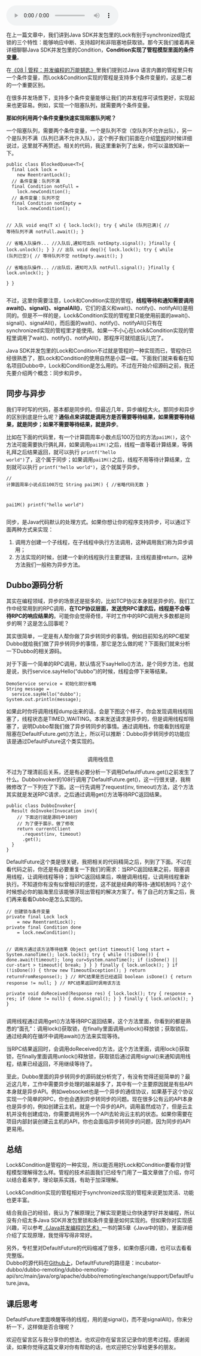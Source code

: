 <audio title="15 _ Lock和Condition（下）：Dubbo如何用管程实现异步转同步？" src="https://static001.geekbang.org/resource/audio/a7/48/a7f4aace2b9e3ee6473b670640e7d848.mp3" controls="controls"></audio> 
<p>在上一篇文章中，我们讲到Java SDK并发包里的Lock有别于synchronized隐式锁的三个特性：能够响应中断、支持超时和非阻塞地获取锁。那今天我们接着再来详细聊聊Java SDK并发包里的Condition，<strong>Condition实现了管程模型里面的条件变量</strong>。</p><p>在<a href="https://time.geekbang.org/column/article/86089">《08 | 管程：并发编程的万能钥匙》</a>里我们提到过Java 语言内置的管程里只有一个条件变量，而Lock&amp;Condition实现的管程是支持多个条件变量的，这是二者的一个重要区别。</p><p>在很多并发场景下，支持多个条件变量能够让我们的并发程序可读性更好，实现起来也更容易。例如，实现一个阻塞队列，就需要两个条件变量。</p><p><strong>那如何利用两个条件变量快速实现阻塞队列呢？</strong></p><p>一个阻塞队列，需要两个条件变量，一个是队列不空（空队列不允许出队），另一个是队列不满（队列已满不允许入队），这个例子我们前面在介绍<a href="https://time.geekbang.org/column/article/86089">管程</a>的时候详细说过，这里就不再赘述。相关的代码，我这里重新列了出来，你可以温故知新一下。</p><pre><code>public class BlockedQueue&lt;T&gt;{
  final Lock lock =
    new ReentrantLock();
  // 条件变量：队列不满  
  final Condition notFull =
    lock.newCondition();
  // 条件变量：队列不空  
  final Condition notEmpty =
    lock.newCondition();

  // 入队
  void enq(T x) {
    lock.lock();
    try {
      while (队列已满){
        // 等待队列不满
        notFull.await();
      }  
      // 省略入队操作...
      //入队后,通知可出队
      notEmpty.signal();
    }finally {
      lock.unlock();
    }
  }
  // 出队
  void deq(){
    lock.lock();
    try {
      while (队列已空){
        // 等待队列不空
        notEmpty.await();
      }  
      // 省略出队操作...
      //出队后，通知可入队
      notFull.signal();
    }finally {
      lock.unlock();
    }  
  }
}
</code></pre><p>不过，这里你需要注意，Lock和Condition实现的管程，<strong>线程等待和通知需要调用await()、signal()、signalAll()</strong>，它们的语义和wait()、notify()、notifyAll()是相同的。但是不一样的是，Lock&amp;Condition实现的管程里只能使用前面的await()、signal()、signalAll()，而后面的wait()、notify()、notifyAll()只有在synchronized实现的管程里才能使用。如果一不小心在Lock&amp;Condition实现的管程里调用了wait()、notify()、notifyAll()，那程序可就彻底玩儿完了。</p><!-- [[[read_end]]] --><p>Java SDK并发包里的Lock和Condition不过就是管程的一种实现而已，管程你已经很熟悉了，那Lock和Condition的使用自然是小菜一碟。下面我们就来看看在知名项目Dubbo中，Lock和Condition是怎么用的。不过在开始介绍源码之前，我还先要介绍两个概念：同步和异步。</p><h2>同步与异步</h2><p>我们平时写的代码，基本都是同步的。但最近几年，异步编程大火。那同步和异步的区别到底是什么呢？<strong>通俗点来讲就是调用方是否需要等待结果，如果需要等待结果，就是同步；如果不需要等待结果，就是异步</strong>。</p><p>比如在下面的代码里，有一个计算圆周率小数点后100万位的方法<code>pai1M()</code>，这个方法可能需要执行俩礼拜，如果调用<code>pai1M()</code>之后，线程一直等着计算结果，等俩礼拜之后结果返回，就可以执行 <code>printf("hello world")</code>了，这个属于同步；如果调用<code>pai1M()</code>之后，线程不用等待计算结果，立刻就可以执行 <code>printf("hello world")</code>，这个就属于异步。</p><pre><code>// 计算圆周率小说点后100万位 
String pai1M() {
  //省略代码无数
}

pai1M()
printf(&quot;hello world&quot;)
</code></pre><p>同步，是Java代码默认的处理方式。如果你想让你的程序支持异步，可以通过下面两种方式来实现：</p><ol>
<li>调用方创建一个子线程，在子线程中执行方法调用，这种调用我们称为异步调用；</li>
<li>方法实现的时候，创建一个新的线程执行主要逻辑，主线程直接return，这种方法我们一般称为异步方法。</li>
</ol><h2>Dubbo源码分析</h2><p>其实在编程领域，异步的场景还是挺多的，比如TCP协议本身就是异步的，我们工作中经常用到的RPC调用，<strong>在TCP协议层面，发送完RPC请求后，线程是不会等待RPC的响应结果的</strong>。可能你会觉得奇怪，平时工作中的RPC调用大多数都是同步的啊？这是怎么回事呢？</p><p>其实很简单，一定是有人帮你做了异步转同步的事情。例如目前知名的RPC框架Dubbo就给我们做了异步转同步的事情，那它是怎么做的呢？下面我们就来分析一下Dubbo的相关源码。</p><p>对于下面一个简单的RPC调用，默认情况下sayHello()方法，是个同步方法，也就是说，执行service.sayHello(“dubbo”)的时候，线程会停下来等结果。</p><pre><code>DemoService service = 初始化部分省略
String message = 
  service.sayHello(&quot;dubbo&quot;);
System.out.println(message);
</code></pre><p>如果此时你将调用线程dump出来的话，会是下图这个样子，你会发现调用线程阻塞了，线程状态是TIMED_WAITING。本来发送请求是异步的，但是调用线程却阻塞了，说明Dubbo帮我们做了异步转同步的事情。通过调用栈，你能看到线程是阻塞在DefaultFuture.get()方法上，所以可以推断：Dubbo异步转同步的功能应该是通过DefaultFuture这个类实现的。</p><p><img src="https://static001.geekbang.org/resource/image/a9/c5/a924d23fc43d31267473f2dc91396ec5.png" alt=""></p><center><span class="reference">调用栈信息</span></center><p>不过为了理清前后关系，还是有必要分析一下调用DefaultFuture.get()之前发生了什么。DubboInvoker的108行调用了DefaultFuture.get()，这一行很关键，我稍微修改了一下列在了下面。这一行先调用了request(inv, timeout)方法，这个方法其实就是发送RPC请求，之后通过调用get()方法等待RPC返回结果。</p><pre><code>public class DubboInvoker{
  Result doInvoke(Invocation inv){
    // 下面这行就是源码中108行
    // 为了便于展示，做了修改
    return currentClient 
      .request(inv, timeout)
      .get();
  }
}
</code></pre><p>DefaultFuture这个类是很关键，我把相关的代码精简之后，列到了下面。不过在看代码之前，你还是有必要重复一下我们的需求：当RPC返回结果之前，阻塞调用线程，让调用线程等待；当RPC返回结果后，唤醒调用线程，让调用线程重新执行。不知道你有没有似曾相识的感觉，这不就是经典的等待-通知机制吗？这个时候想必你的脑海里应该能够浮现出管程的解决方案了。有了自己的方案之后，我们再来看看Dubbo是怎么实现的。</p><pre><code>// 创建锁与条件变量
private final Lock lock 
    = new ReentrantLock();
private final Condition done 
    = lock.newCondition();

// 调用方通过该方法等待结果
Object get(int timeout){
  long start = System.nanoTime();
  lock.lock();
  try {
	while (!isDone()) {
	  done.await(timeout);
      long cur=System.nanoTime();
	  if (isDone() || 
          cur-start &gt; timeout){
	    break;
	  }
	}
  } finally {
	lock.unlock();
  }
  if (!isDone()) {
	throw new TimeoutException();
  }
  return returnFromResponse();
}
// RPC结果是否已经返回
boolean isDone() {
  return response != null;
}
// RPC结果返回时调用该方法   
private void doReceived(Response res) {
  lock.lock();
  try {
    response = res;
    if (done != null) {
      done.signal();
    }
  } finally {
    lock.unlock();
  }
}
</code></pre><p>调用线程通过调用get()方法等待RPC返回结果，这个方法里面，你看到的都是熟悉的“面孔”：调用lock()获取锁，在finally里面调用unlock()释放锁；获取锁后，通过经典的在循环中调用await()方法来实现等待。</p><p>当RPC结果返回时，会调用doReceived()方法，这个方法里面，调用lock()获取锁，在finally里面调用unlock()释放锁，获取锁后通过调用signal()来通知调用线程，结果已经返回，不用继续等待了。</p><p>至此，Dubbo里面的异步转同步的源码就分析完了，有没有觉得还挺简单的？最近这几年，工作中需要异步处理的越来越多了，其中有一个主要原因就是有些API本身就是异步API。例如websocket也是一个异步的通信协议，如果基于这个协议实现一个简单的RPC，你也会遇到异步转同步的问题。现在很多公有云的API本身也是异步的，例如创建云主机，就是一个异步的API，调用虽然成功了，但是云主机并没有创建成功，你需要调用另外一个API去轮询云主机的状态。如果你需要在项目内部封装创建云主机的API，你也会面临异步转同步的问题，因为同步的API更易用。</p><h2>总结</h2><p>Lock&amp;Condition是管程的一种实现，所以能否用好Lock和Condition要看你对管程模型理解得怎么样。管程的技术前面我们已经专门用了一篇文章做了介绍，你可以结合着来学，理论联系实践，有助于加深理解。</p><p>Lock&amp;Condition实现的管程相对于synchronized实现的管程来说更加灵活、功能也更丰富。</p><p>结合我自己的经验，我认为了解原理比了解实现更能让你快速学好并发编程，所以没有介绍太多Java SDK并发包里锁和条件变量是如何实现的。但如果你对实现感兴趣，可以参考<a href="time://mall?url=https%3A%2F%2Fh5.youzan.com%2Fv2%2Fgoods%2F35z7jjvd4r4oo">《Java并发编程的艺术》</a>一书的第5章《Java中的锁》，里面详细介绍了实现原理，我觉得写得非常好。</p><p>另外，专栏里对DefaultFuture的代码缩减了很多，如果你感兴趣，也可以去看看完整版。<br>
Dubbo的源代码在<a href="https://github.com/apache/incubator-dubbo">Github上</a>，DefaultFuture的路径是：incubator-dubbo/dubbo-remoting/dubbo-remoting-api/src/main/java/org/apache/dubbo/remoting/exchange/support/DefaultFuture.java。</p><h2>课后思考</h2><p>DefaultFuture里面唤醒等待的线程，用的是signal()，而不是signalAll()，你来分析一下，这样做是否合理呢？</p><p>欢迎在留言区与我分享你的想法，也欢迎你在留言区记录你的思考过程。感谢阅读，如果你觉得这篇文章对你有帮助的话，也欢迎把它分享给更多的朋友。</p><p></p>